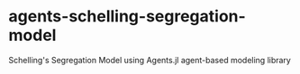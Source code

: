 # agents-schelling-segregation-model
Schelling's Segregation Model using Agents.jl agent-based modeling library
